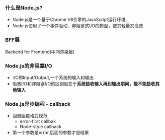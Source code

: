 ### 什么是Node.js?
- Node.js是一个基于Chrome V8引擎的JavaScript运行环境
- Node.js使用了一个事件驱动、非阻塞式I/O的模型，使其轻量又高效


### BFF层 
Backend for Frontend(中间渲染层)


### Node.js的非阻塞I/O
- I/O即Input/Output,一个系统的输入和输出
- 阻塞I/O和非阻塞I/O的区别就在于**系统接收输入再到输出期间，能不能接收其他输入**


### Node.js异步编程 - callback
- 回调函数格式规范
  - error-first callbak
  - Node-style callback
- 第一个参数是error,后面的参数才是结果